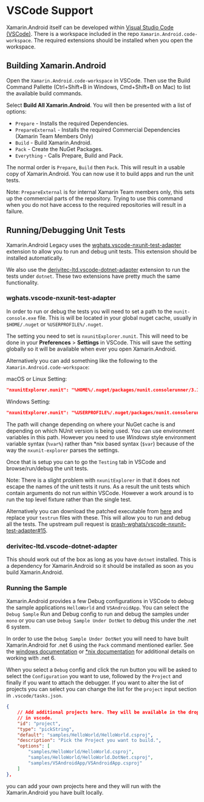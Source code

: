 # VSCode Support

Xamarin.Android itself can be developed within
[Visual Studio Code (VSCode)](https://code.visualstudio.com/).
There is a workspace included in the repo `Xamarin.Android.code-workspace`.
The required extensions should be installed when you open the
workspace.

## Building Xamarin.Android

Open the `Xamarin.Android.code-workspace` in VSCode. Then use the
Build Command Pallette (Ctrl+Shift+B in Windows, Cmd+Shift+B on Mac)
to list the available build commands.

Select **Build All Xamarin.Android**. You will then be presented with a
list of options:

* `Prepare` - Installs the required Dependencies.
* `PrepareExternal` - Installs the required Commercial Dependencies (Xamarin Team Members Only)
* `Build` - Build Xamarin.Android.
* `Pack` - Create the NuGet Packages.
* `Everything` - Calls Prepare, Build and Pack.

The normal order is `Prepare`, `Build` then `Pack`. This will result in
a usable copy of Xamarin.Android. You can now use it to build apps
and run the unit tests.

Note: `PrepareExternal` is for internal Xamarin Team members only, this sets up
the commercial parts of the repository. Trying to use this command when you
do not have access to the required repositories will result in a failure.

## Running/Debugging Unit Tests

Xamarin.Android Legacy uses the
[wghats.vscode-nxunit-test-adapter](https://marketplace.visualstudio.com/items?itemName=wghats.vscode-nxunit-test-adapter) extension
to allow you to run and debug unit tests. This extension should be installed
automatically.

We also use the
[derivitec-ltd.vscode-dotnet-adapter](https://marketplace.visualstudio.com/items?itemName=derivitec-ltd.vscode-dotnet-adapter) extension
to run the tests under `dotnet`. These two extensions have pretty much the same functionality.

### wghats.vscode-nxunit-test-adapter

In order to run or debug the tests you will need to set a path
to the `nunit-console.exe` file. This is will be located in your
global nuget cache, usually  in `$HOME/.nuget` or `%USERPROFILE%/.nuget`.

The setting you need to set is `nxunitExplorer.nunit`. This will need
to be done in your **Preferences** > **Settings** in VSCode. This will save
the setting globally so it will be available when ever you open
Xamarin.Android.

Alternatively you can add something like the following to the `Xamarin.Android.code-workspace`:

macOS or Linux Setting:

```json
"nxunitExplorer.nunit": "%HOME%/.nuget/packages/nunit.consolerunner/3.11.1/tools/nunit3-console.exe"
```

Windows Setting:

```json
"nxunitExplorer.nunit": "%USERPROFILE%/.nuget/packages/nunit.consolerunner/3.11.1/tools/nunit3-console.exe"
```

The path will change depending on where your NuGet cache is and depending on which
NUnit version is being used. You can use environment variables in this path.
However you need to use *Windows* style environment variable syntax (`%var%`) rather
than \*nix based syntax (`$var`) because of the way the `nxunit-explorer` parses the
settings.

Once that is setup you can to go the `Testing` tab in VSCode and browse/run/debug
the unit tests.

Note: There is a slight problem with `nxunitExplorer` in that it does not escape
the names of the unit tests it runs. As a result the unit tests which contain
arguments do not run within VSCode. However a work around is to run the top
level fixture rather than the single test.

Alternatively you can download the patched executable from [here](https://github.com/dellis1972/vscode-nxunit-test-adapter/releases/tag/Patch2) and replace
your `testrun` files with these. This will allow you to run and debug all the
tests. The upstream pull request is
[prash-wghats/vscode-nxunit-test-adapter#15](https://github.com/prash-wghats/vscode-nxunit-test-adapter/pull/15).

### derivitec-ltd.vscode-dotnet-adapter

This should work out of the box as long as you have `dotnet` installed. This is
a dependency for Xamarin.Android so it should be installed as soon as you
build Xamarin.Android.

### Running the Sample

Xamarin.Android provides a few Debug configurations in VSCode to debug the
sample applications `HelloWorld` and `VSAndroidApp`. You can select the
`Debug Sample` Run and Debug config to run and debug the samples under
`mono` or you can use `Debug Sample Under DotNet` to debug this under the
.net 6 system.

In order to use the `Debug Sample Under DotNet` you will need to have built
Xamarin.Android for .net 6 using the `Pack` command mentioned earlier.
See the [windows documentation](../building/windows/instructions.md) or
[\*nix documentation](../building/unix/instructions.md) for additional details
on working with .net 6.

When you select a `Debug` config and click the run button you will be asked
to select the `Configuration` you want to use, followed by the `Project` and
finally if you want to attach the debugger. If you want to alter the list of
projects you can select you can change the list for the `project` input section
in `.vscode/tasks.json`.

```json
{
    // Add additional projects here. They will be available in the drop down
    // in vscode.
    "id": "project",
    "type": "pickString",
    "default": "samples/HelloWorld/HelloWorld.csproj",
    "description": "Pick the Project you want to build.",
    "options": [
        "samples/HelloWorld/HelloWorld.csproj",
        "samples/HelloWorld/HelloWorld.DotNet.csproj",
        "samples/VSAndroidApp/VSAndroidApp.csproj"
    ]
},
```

you can add your own projects here and they will run with the Xamarin.Android
you have built locally.



